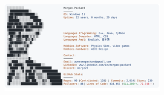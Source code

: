 <a href="[def]">
  <picture>
    <source media="(prefers-color-scheme: dark)" srcset="https://raw.githubusercontent.com/Andrew6rant/Andrew6rant/main/dark_mode.svg">
    <img alt="Karan Patel's GitHub Profile README" src="https://raw.githubusercontent.com/Andrew6rant/Andrew6rant/main/light_mode.svg">
  </picture>
</a>


[def]: ttps://github.com/KARANCODES23
